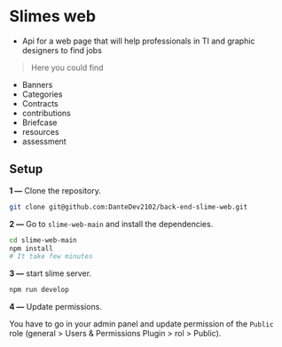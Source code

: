 ﻿# Slimes web
- Api for a web page that will help professionals in TI and graphic designers to find jobs

> Here you could find
- Banners
- Categories
- Contracts
- contributions
- Briefcase
- resources
- assessment

## Setup

**1 —** Clone the repository.
```bash
git clone git@github.com:DanteDev2102/back-end-slime-web.git
```

**2 —** Go to `slime-web-main` and install the dependencies.
```bash
cd slime-web-main
npm install
# It take few minutes
```

**3 —** start slime server.
```bash
npm run develop
```

**4 —** Update permissions.

You have to go in your admin panel and update permission of the `Public` role (general > Users & Permissions Plugin > rol > Public).


